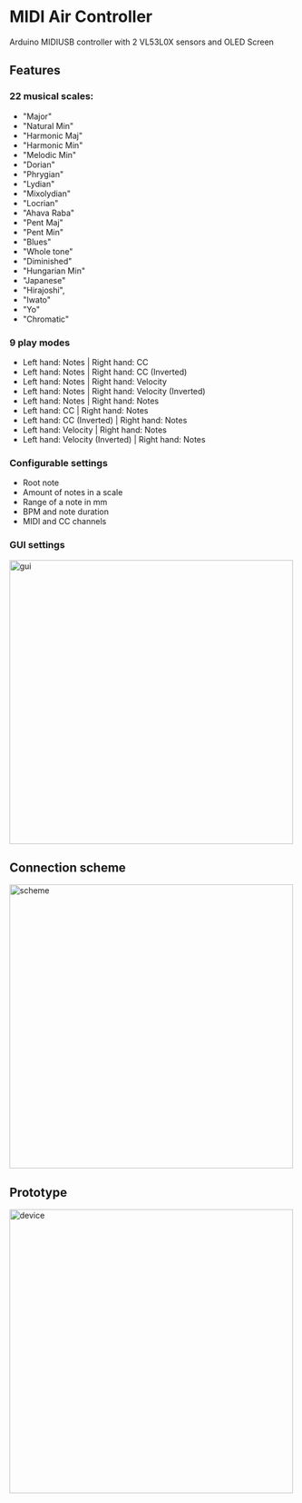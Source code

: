 # MIDI Air Controller
Arduino MIDIUSB controller with 2 VL53L0X sensors and OLED Screen

## Features 
### 22 musical scales:
  - "Major"
  - "Natural Min"
  - "Harmonic Maj"
  - "Harmonic Min"
  - "Melodic Min"
  - "Dorian"
  - "Phrygian"
  - "Lydian"
  - "Mixolydian"
  - "Locrian"
  - "Ahava Raba"
  - "Pent Maj"
  - "Pent Min"
  - "Blues"
  - "Whole tone"
  - "Diminished"
  - "Hungarian Min"
  - "Japanese"
  - "Hirajoshi",
  - "Iwato"
  - "Yo"
  - "Chromatic"

### 9 play modes
  - Left hand: Notes               | Right hand: CC
  - Left hand: Notes               | Right hand: CC (Inverted)
  - Left hand: Notes               | Right hand: Velocity
  - Left hand: Notes               | Right hand: Velocity (Inverted)
  - Left hand: Notes               | Right hand: Notes
  - Left hand: CC                  | Right hand: Notes
  - Left hand: CC (Inverted)       | Right hand: Notes
  - Left hand: Velocity            | Right hand: Notes
  - Left hand: Velocity (Inverted) | Right hand: Notes

### Configurable settings
  - Root note
  - Amount of notes in a scale
  - Range of a note in mm
  - BPM and note duration
  - MIDI and CC channels

### GUI settings
<img width="500" alt="gui" src="https://user-images.githubusercontent.com/1909810/215356042-34e8f1f8-ade0-41f2-b220-296a29bea31d.jpeg">

## Connection scheme
<img width="500" alt="scheme" src="https://user-images.githubusercontent.com/1909810/214956119-4ba645f4-ac2d-4603-9f38-8516719e28dc.png">

## Prototype
<img width="500" alt="device" src="https://user-images.githubusercontent.com/1909810/214956691-ca016850-d611-449f-9ccc-500bcb2e5561.jpeg">
